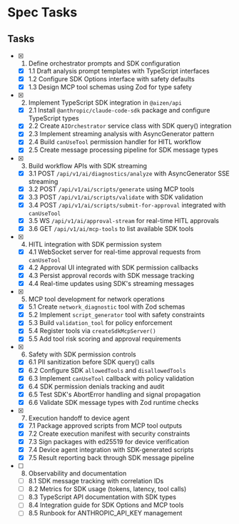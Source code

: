 # Spec Tasks

## Tasks

- [x] 1. Define orchestrator prompts and SDK configuration
  - [x] 1.1 Draft analysis prompt templates with TypeScript interfaces
  - [x] 1.2 Configure SDK Options interface with safety defaults
  - [x] 1.3 Design MCP tool schemas using Zod for type safety

- [x] 2. Implement TypeScript SDK integration in `@aizen/api`
  - [x] 2.1 Install `@anthropic/claude-code-sdk` package and configure TypeScript types
  - [x] 2.2 Create `AIOrchestrator` service class with SDK query() integration
  - [x] 2.3 Implement streaming analysis with AsyncGenerator pattern
  - [x] 2.4 Build `canUseTool` permission handler for HITL workflow
  - [x] 2.5 Create message processing pipeline for SDK message types

- [x] 3. Build workflow APIs with SDK streaming
  - [x] 3.1 POST `/api/v1/ai/diagnostics/analyze` with AsyncGenerator SSE streaming
  - [x] 3.2 POST `/api/v1/ai/scripts/generate` using MCP tools
  - [x] 3.3 POST `/api/v1/ai/scripts/validate` with SDK validation
  - [x] 3.4 POST `/api/v1/ai/scripts/submit-for-approval` integrated with `canUseTool`
  - [x] 3.5 WS `/api/v1/ai/approval-stream` for real-time HITL approvals
  - [x] 3.6 GET `/api/v1/ai/mcp-tools` to list available SDK tools

- [x] 4. HITL integration with SDK permission system
  - [x] 4.1 WebSocket server for real-time approval requests from `canUseTool`
  - [x] 4.2 Approval UI integrated with SDK permission callbacks
  - [x] 4.3 Persist approval records with SDK message tracking
  - [x] 4.4 Real-time updates using SDK's streaming messages

- [x] 5. MCP tool development for network operations
  - [x] 5.1 Create `network_diagnostic` tool with Zod schemas
  - [x] 5.2 Implement `script_generator` tool with safety constraints
  - [x] 5.3 Build `validation_tool` for policy enforcement
  - [x] 5.4 Register tools via `createSdkMcpServer()`
  - [x] 5.5 Add tool risk scoring and approval requirements

- [x] 6. Safety with SDK permission controls
  - [x] 6.1 PII sanitization before SDK query() calls
  - [x] 6.2 Configure SDK `allowedTools` and `disallowedTools`
  - [x] 6.3 Implement `canUseTool` callback with policy validation
  - [x] 6.4 SDK permission denials tracking and audit
  - [x] 6.5 Test SDK's AbortError handling and signal propagation
  - [x] 6.6 Validate SDK message types with Zod runtime checks

- [x] 7. Execution handoff to device agent
  - [x] 7.1 Package approved scripts from MCP tool outputs
  - [x] 7.2 Create execution manifest with security constraints
  - [x] 7.3 Sign packages with ed25519 for device verification
  - [x] 7.4 Device agent integration with SDK-generated scripts
  - [x] 7.5 Result reporting back through SDK message pipeline

- [ ] 8. Observability and documentation
  - [ ] 8.1 SDK message tracking with correlation IDs
  - [ ] 8.2 Metrics for SDK usage (tokens, latency, tool calls)
  - [ ] 8.3 TypeScript API documentation with SDK types
  - [ ] 8.4 Integration guide for SDK Options and MCP tools
  - [ ] 8.5 Runbook for ANTHROPIC_API_KEY management
